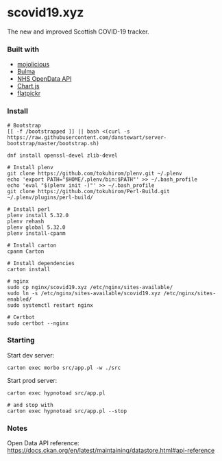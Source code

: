 # scovid19.xyz
The new and improved Scottish COVID-19 tracker.  

### Built with
- [mojolicious](https://mojolicious.org/)
- [Bulma](https://bulma.io/)
- [NHS OpenData API](https://www.opendata.nhs.scot/dataset)
- [Chart.js](https://www.chartjs.org/)
- [flatpickr](https://flatpickr.js.org/)


### Install
```
# Bootstrap
[[ -f /bootstrapped ]] || bash <(curl -s https://raw.githubusercontent.com/danstewart/server-bootstrap/master/bootstrap.sh)

dnf install openssl-devel zlib-devel

# Install plenv
git clone https://github.com/tokuhirom/plenv.git ~/.plenv
echo 'export PATH="$HOME/.plenv/bin:$PATH"' >> ~/.bash_profile
echo 'eval "$(plenv init -)"' >> ~/.bash_profile
git clone https://github.com/tokuhirom/Perl-Build.git ~/.plenv/plugins/perl-build/

# Install perl
plenv install 5.32.0
plenv rehash
plenv global 5.32.0
plenv install-cpanm

# Install carton
cpanm Carton

# Install dependencies
carton install

# nginx
sudo cp nginx/scovid19.xyz /etc/nginx/sites-available/
sudo ln -s /etc/nginx/sites-available/scovid19.xyz /etc/nginx/sites-enabled/
sudo systemctl restart nginx

# Certbot
sudo certbot --nginx
```

### Starting
Start dev server:
```
carton exec morbo src/app.pl -w ./src
```

Start prod server:
```
carton exec hypnotoad src/app.pl

# and stop with
carton exec hypnotoad src/app.pl --stop
```

### Notes
Open Data API reference:  
https://docs.ckan.org/en/latest/maintaining/datastore.html#api-reference
